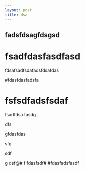 ```yaml
---
layout: post
title: dsa
---
```

## fadsfdsagfdsgsd
# fsadfdasfasdfasd

fdsafsadfsdafadsfdsafdas

#fdasfdasfadsfa

# fsfsdfadsfsdaf
fsadfdsa
fasdg

dfs

gfdasfdas

sfg

sdf

g
dsf@#
f
fdasfsdf# 
#fdasfadsfasdf
